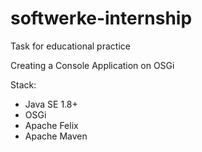 # softwerke-internship

Task for educational practice


Creating a Console Application on OSGi

Stack:
- Java SE 1.8+
- OSGi
- Apache Felix
- Apache Maven
